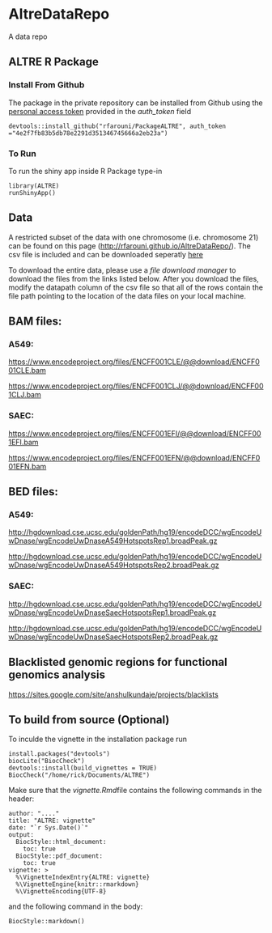 # AltreDataRepo
A data repo

## ALTRE R Package

### Install From Github

The package in the private repository can be installed from Github using the [personal access token](https://github.com/settings/tokens) provided in the *auth_token* field

```{R}
devtools::install_github("rfarouni/PackageALTRE", auth_token ="4e2f7fb83b5db78e2291d351346745666a2eb23a")
```

### To Run

To run the shiny app inside R Package type-in

```{R}
library(ALTRE)
runShinyApp()
```



## Data

A restricted subset of the data with one chromosome (i.e. chromosome 21) can be found on this page (http://rfarouni.github.io/AltreDataRepo/). The  csv file is included and can be downloaded seperatly [here](https://raw.githubusercontent.com/rfarouni/AltreDataRepo/master/DNaseEncodeWindows.csv)


To download the entire data, please use a *file download manager* to download the files from the links listed below. After you download the files, modify the datapath column of the csv file so that all of the rows contain the file path pointing to the location of the data files on your local machine.

## BAM files:

### A549:
https://www.encodeproject.org/files/ENCFF001CLE/@@download/ENCFF001CLE.bam

https://www.encodeproject.org/files/ENCFF001CLJ/@@download/ENCFF001CLJ.bam
 
### SAEC:
https://www.encodeproject.org/files/ENCFF001EFI/@@download/ENCFF001EFI.bam

https://www.encodeproject.org/files/ENCFF001EFN/@@download/ENCFF001EFN.bam

## BED files:

### A549: 
http://hgdownload.cse.ucsc.edu/goldenPath/hg19/encodeDCC/wgEncodeUwDnase/wgEncodeUwDnaseA549HotspotsRep1.broadPeak.gz

http://hgdownload.cse.ucsc.edu/goldenPath/hg19/encodeDCC/wgEncodeUwDnase/wgEncodeUwDnaseA549HotspotsRep2.broadPeak.gz


### SAEC:
http://hgdownload.cse.ucsc.edu/goldenPath/hg19/encodeDCC/wgEncodeUwDnase/wgEncodeUwDnaseSaecHotspotsRep1.broadPeak.gz

http://hgdownload.cse.ucsc.edu/goldenPath/hg19/encodeDCC/wgEncodeUwDnase/wgEncodeUwDnaseSaecHotspotsRep2.broadPeak.gz

## Blacklisted genomic regions for functional genomics analysis

https://sites.google.com/site/anshulkundaje/projects/blacklists


##  To build from source (Optional)

To inculde the vignette in the installation package run

```{R}
install.packages("devtools")
biocLite("BiocCheck")
devtools::install(build_vignettes = TRUE)
BiocCheck("/home/rick/Documents/ALTRE")
```

Make sure that the *vignette.Rmd*file contains the following commands in the header:

```{R}
author: "...."
title: "ALTRE: vignette"
date: "`r Sys.Date()`"
output: 
  BiocStyle::html_document:
    toc: true
  BiocStyle::pdf_document:
    toc: true
vignette: >
  %\VignetteIndexEntry{ALTRE: vignette}
  %\VignetteEngine{knitr::rmarkdown}
  %\VignetteEncoding{UTF-8}
```

and the following command in the body:
```{R}
BiocStyle::markdown()
```


